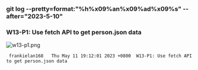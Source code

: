 ### git log --pretty=format:"%h%x09%an%x09%ad%x09%s" --after="2023-5-10"

### W13-P1: Use fetch API to get person.json data
 
![w13-p1.png](https://casmvaldsmrrajnyisdj.supabase.co/storage/v1/object/public/demo-64/md_1N_img/w13-p1.png)

```
 frankielan168   Thu May 11 19:12:01 2023 +0800  W13-P1: Use fetch API to get person.json data
```

